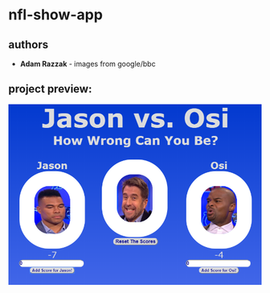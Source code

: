# nfl-show-app

## authors

* **Adam Razzak** - images from google/bbc

## project preview:

![image of nfl show app screen](./Capture1.PNG "nfl show app screen")